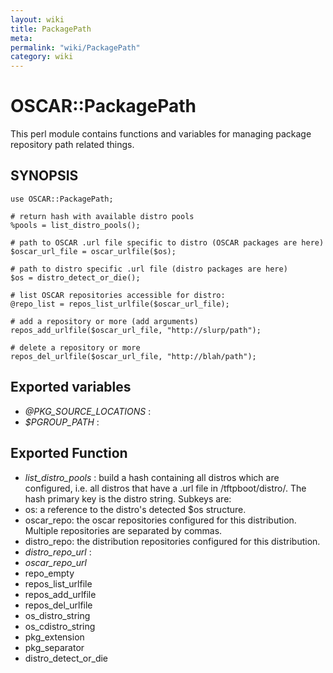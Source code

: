 ```yaml
---
layout: wiki
title: PackagePath
meta: 
permalink: "wiki/PackagePath"
category: wiki
---
```

<!-- Name: PackagePath -->
<!-- Version: 2 -->
<!-- Author: efocht -->

# OSCAR::PackagePath

This perl module contains functions and variables for managing package repository path related things.

## SYNOPSIS

    use OSCAR::PackagePath;
    
    # return hash with available distro pools
    %pools = list_distro_pools();
    
    # path to OSCAR .url file specific to distro (OSCAR packages are here)
    $oscar_url_file = oscar_urlfile($os);
    
    # path to distro specific .url file (distro packages are here)
    $os = distro_detect_or_die();
    
    # list OSCAR repositories accessible for distro:
    @repo_list = repos_list_urlfile($oscar_url_file);
    
    # add a repository or more (add arguments)
    repos_add_urlfile($oscar_url_file, "http://slurp/path");
    
    # delete a repository or more
    repos_del_urlfile($oscar_url_file, "http://blah/path");
    

## Exported variables

 * *@PKG_SOURCE_LOCATIONS* : 
 * *$PGROUP_PATH* : 

## Exported Function

 * *list_distro_pools* : build a hash containing all distros which are configured, i.e. all distros that have a .url file in /tftpboot/distro/. The hash primary key is the distro string. Subkeys are:
  * os: a reference to the distro's detected $os structure.
  * oscar_repo: the oscar repositories configured for this distribution. Multiple repositories are separated by commas.
  * distro_repo: the distribution repositories configured for this distribution.
 * *distro_repo_url* : 
 * *oscar_repo_url*
 * repo_empty
 * repos_list_urlfile
 * repos_add_urlfile
 * repos_del_urlfile
 * os_distro_string
 * os_cdistro_string
 * pkg_extension
 * pkg_separator
 * distro_detect_or_die
